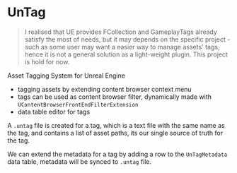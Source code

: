# UnTag

> I realised that UE provides FCollection and GameplayTags already satisfy the most of needs, but it may depends on the
> specific project - such as some user may want a easier way to manage assets' tags, hence it is not a general solution
> as a light-weight plugin. This project is hold for now.


Asset Tagging System for Unreal Engine

- tagging assets by extending content browser context menu
- tags can be used as content browser filter, dynamically made with `UContentBrowserFrontEndFilterExtension`
- data table editor for tags

A `.untag` file is created for a tag, which is a text file with the same name as the tag, and contains a list of asset
paths, its our single source of truth for the tag.

We can extend the metadata for a tag by adding a row to the `UnTagMetadata` data table, metadata will be synced
to `.untag` file.
